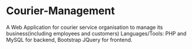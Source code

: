 # Courier-Management
A Web Application for courier service organisation to manage its business(including employees and customers)
Languages/Tools: PHP and MySQL for backend, Bootstrap JQuery for frontend.
